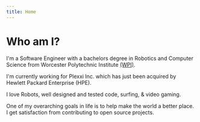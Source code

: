 ```yaml
---
title: Home
---
```


# Who am I?

I'm a Software Engineer with a bachelors degree in Robotics and Computer Science from
Worcester Polytechnic Institute [(WPI)](https://www.wpi.edu/).

I'm currently working for Plexxi Inc. which has just been acquired by
Hewlett Packard Enterprise (HPE).

I love Robots, well designed and tested code, surfing, & video gaming.

One of my overarching goals in life is to help make the world a better place.
I get satisfaction from contributing to open source projects.
